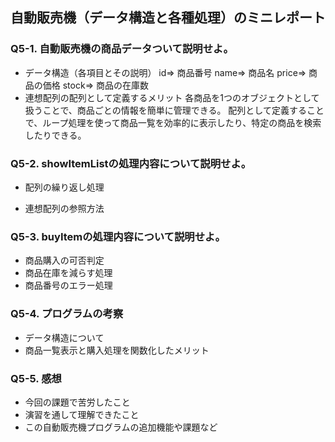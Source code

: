 ## 自動販売機（データ構造と各種処理）のミニレポート
### Q5-1. 自動販売機の商品データついて説明せよ。
* データ構造（各項目とその説明）
id=>    商品番号
name=>  商品名
price=> 商品の価格
stock=> 商品の在庫数
* 連想配列の配列として定義するメリット
各商品を1つのオブジェクトとして扱うことで、商品ごとの情報を簡単に管理できる。
配列として定義することで、ループ処理を使って商品一覧を効率的に表示したり、特定の商品を検索したりできる。
### Q5-2. showItemListの処理内容について説明せよ。
* 配列の繰り返し処理

* 連想配列の参照方法

### Q5-3. buyItemの処理内容について説明せよ。
* 商品購入の可否判定
* 商品在庫を減らす処理
* 商品番号のエラー処理
### Q5-4. プログラムの考察
* データ構造について
* 商品一覧表示と購入処理を関数化したメリット
### Q5-5. 感想
* 今回の課題で苦労したこと
* 演習を通して理解できたこと
* この自動販売機プログラムの追加機能や課題など
